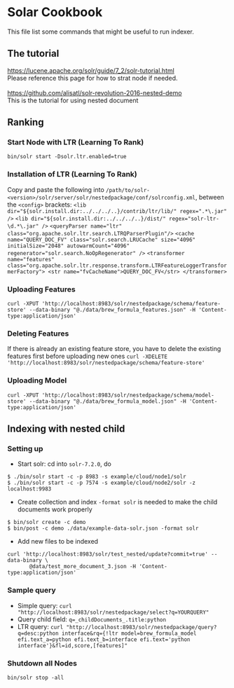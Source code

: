 # Solar Cookbook
This file list some commands that might be useful to run indexer.
## The tutorial
https://lucene.apache.org/solr/guide/7_2/solr-tutorial.html<br />
Please reference this page for how to strat node if needed.<br /> <br />
https://github.com/alisatl/solr-revolution-2016-nested-demo<br /> 
This is the tutorial for using nested document
## Ranking
### Start Node with LTR (Learning To Rank)
`bin/solr start -Dsolr.ltr.enabled=true`
### Installation of LTR (Learning To Rank)
Copy and paste the following into `/path/to/solr-<version>/solr/server/solr/nestedpackage/conf/solrconfig.xml`, between the `<config>` brackets:
`<lib dir="${solr.install.dir:../../../..}/contrib/ltr/lib/" regex=".*\.jar" />`
`<lib dir="${solr.install.dir:../../../..}/dist/" regex="solr-ltr-\d.*\.jar" />`
`<queryParser name="ltr" class="org.apache.solr.ltr.search.LTRQParserPlugin"/>`
`<cache name="QUERY_DOC_FV"
       class="solr.search.LRUCache"
       size="4096"
       initialSize="2048"
       autowarmCount="4096"
       regenerator="solr.search.NoOpRegenerator" />`
`<transformer name="features" class="org.apache.solr.ltr.response.transform.LTRFeatureLoggerTransformerFactory">
  <str name="fvCacheName">QUERY_DOC_FV</str>
</transformer>`
### Uploading Features
`curl -XPUT 'http://localhost:8983/solr/nestedpackage/schema/feature-store' --data-binary "@./data/brew_formula_features.json" -H 'Content-type:application/json'`
### Deleting Features
If there is already an existing feature store, you have to delete the existing features first before uploading new ones
`curl -XDELETE 'http://localhost:8983/solr/nestedpackage/schema/feature-store'`
### Uploading Model
`curl -XPUT 'http://localhost:8983/solr/nestedpackage/schema/model-store' --data-binary "@./data/brew_formula_model.json" -H 'Content-type:application/json'`

## Indexing with nested child
### Setting up
- Start solr: cd into `solr-7.2.0`, do <br />
```
$ ./bin/solr start -c -p 8983 -s example/cloud/node1/solr
$ ./bin/solr start -c -p 7574 -s example/cloud/node2/solr -z localhost:9983
```
- Create collection and index
`-format solr` is needed to make the child documents work properly
```
$ bin/solr create -c demo
$ bin/post -c demo ./data/example-data-solr.json -format solr
```
- Add new files to be indexed
```
curl 'http://localhost:8983/solr/test_nested/update?commit=true' --data-binary \
       @data/test_more_document_3.json -H 'Content-type:application/json'
```
### Sample query
- Simple query: `curl "http://localhost:8983/solr/nestedpackage/select?q=YOURQUERY"`
- Query child field: `q=_childDocuments_.title:python`
- LTR query: `curl "http://localhost:8983/solr/nestedpackage/query?q=desc:python interface&rq={!ltr model=brew_formula_model efi.text_a=python efi.text_b=interface efi.text='python interface'}&fl=id,score,[features]"`
### Shutdown all Nodes
`bin/solr stop -all`